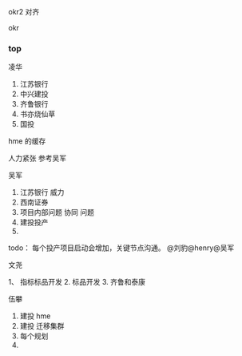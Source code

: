 

okr2  对齐

okr


### top

凌华

1.  江苏银行 
2.  中兴建投
3.  齐鲁银行
4.  书亦烧仙草
5.  国投

hme 的缓存 


人力紧张  参考吴军


吴军

1. 江苏银行 威力
2. 西南证券 
3. 项目内部问题 协同 问题
4. 建投投产
5. 

todo： 每个投产项目启动会增加，关键节点沟通。 @刘豹@henry@吴军


文尧

1、 指标标品开发
2. 标品开发
3. 齐鲁和泰康


伍攀

1. 建投 hme 
2. 建投 迁移集群
3. 每个规划
4. 







